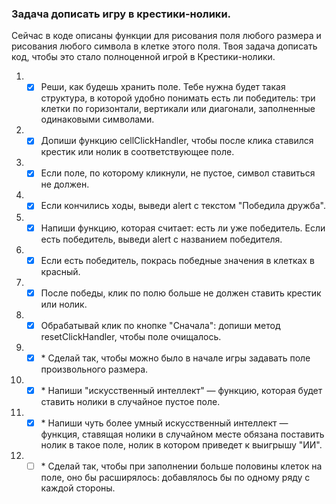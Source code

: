 ### Задача дописать игру в крестики-нолики.

Сейчас в коде описаны функции для рисования поля любого размера и рисования любого символа в клетке этого поля.
Твоя задача дописать код, чтобы это стало полноценной игрой в Крестики-нолики.

1. - [x] Реши, как будешь хранить поле. Тебе нужна будет такая структура, в которой удобно понимать есть ли победитель: три клетки по горизонтали, вертикали или диагонали, заполненные одинаковыми символами.
2. - [x] Допиши функцию cellClickHandler, чтобы после клика ставился крестик или нолик в соответствующее поле.
3. - [x] Если поле, по которому кликнули, не пустое, символ ставиться не должен. 
4. - [x] Если кончились ходы, выведи alert с текстом "Победила дружба".
5. - [x] Напиши функцию, которая считает: есть ли уже победитель. Если есть победитель, выведи alert с названием победителя.
6. - [x] Если есть победитель, покрась победные значения в клетках в красный.
7. - [x] После победы, клик по полю больше не должен ставить крестик или нолик.
8. - [x] Обрабатывай клик по кнопке "Сначала": допиши метод resetClickHandler, чтобы поле очищалось.
9. - [x] \* Сделай так, чтобы можно было в начале игры задавать поле произвольного размера.
10. - [x] \* Напиши "искусственный интеллект" — функцию, которая будет ставить нолики в случайное пустое поле.
11. - [x] \* Напиши чуть более умный искусственный интеллект — функция, ставящая нолики в случайном месте обязана поставить нолик в такое поле, нолик в котором приведет к выигрышу "ИИ".
12. - [ ] \* Сделай так, чтобы при заполнении больше половины клеток на поле, оно бы расширялось: добавлялось бы по одному ряду с каждой стороны.
